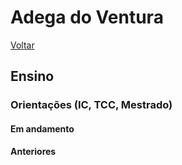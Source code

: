# Adega do Ventura

[Voltar](README.md)

## Ensino

### Orientações (IC, TCC, Mestrado)

#### Em andamento

#### Anteriores
